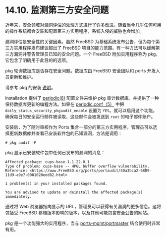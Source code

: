 # 14.10. 监测第三方安全问题

近年来，安全领域对漏洞评估的处理方式进行了许多改进。随着当今几乎任何可用的操作系统都会安装和配置第三方实用程序，系统入侵的威胁也会增加。

漏洞评估是安全性的关键因素。虽然 FreeBSD 为基础系统发布公告，但为每个第三方实用程序发布建议超出了 FreeBSD 项目的能力范围。有一种方法可以缓解第三方漏洞并警告管理员已知的安全问题。一个 FreeBSD 附加实用程序称为 pkg，它包含了明确用于此目的的选项。

pkg 轮询数据库是否存在安全问题。数据库由 FreeBSD 安全团队和 ports 开发人员更新和维护。

请参考 pkg 的安装 [说明](https://docs.freebsd.org/en/books/handbook/ports/index.html#pkgng-intro)。

Installation 提供了 [periodic(8)](https://www.freebsd.org/cgi/man.cgi?query=periodic&sektion=8&format=html) 配置文件来维护 pkg 审计数据库。并提供了一种保持数据库更新的编程方法。如果在 [periodic.conf（5）](https://www.freebsd.org/cgi/man.cgi?query=periodic.conf&sektion=5&format=html) 中把 `daily_status_security_pkgaudit_enable` 设置为 `YES`。就可以启用这个功能。确保每日的安全运行邮件被读取，这些邮件会被发送到 `root` 的电子邮件账户。

安装后，为了随时审核作为 Ports 集合一部分的第三方实用程序，管理员可以选择更新数据库并查看已安装软件包的已知漏洞，方法是调用：

```
# pkg audit -F
```

pkg 显示已安装软件包中任何已发布的漏洞的消息：

```
Affected package: cups-base-1.1.22.0_1
Type of problem: cups-base -- HPGL buffer overflow vulnerability.
Reference: <https://www.FreeBSD.org/ports/portaudit/40a3bca2-6809-11d9-a9e7-0001020eed82.html>

1 problem(s) in your installed packages found.

You are advised to update or deinstall the affected package(s) immediately.
```

通过将 Web 浏览器指向显示的 URL，管理员可以获得有关漏洞的更多信息。这将包括受 FreeBSD 移植版本影响的版本，以及其他可能包含安全公告的网站。

pkg 是一个功能强大的实用程序，当与 [ports-mgmt/portmaster](https://cgit.freebsd.org/ports/tree/ports-mgmt/portmaster/pkg-descr) 结合使用时非常有用。
